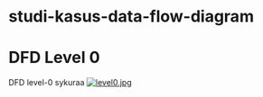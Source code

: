 # studi-kasus-data-flow-diagram

# DFD Level 0
 DFD level-0 sykuraa
 [![level0.jpg](https://i.postimg.cc/d120y5Q5/level0.jpg)](https://postimg.cc/gX0d9qZh)

